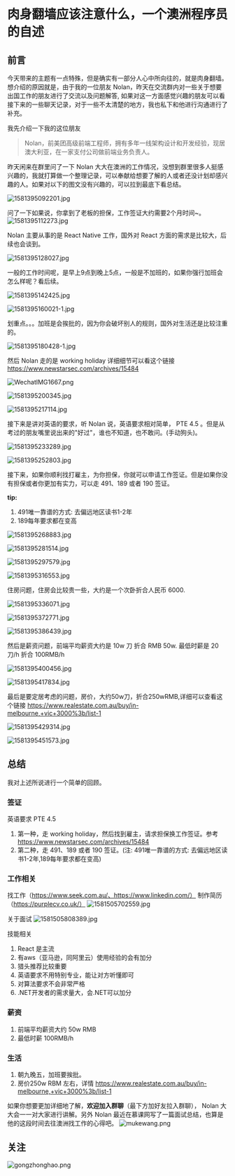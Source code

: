 # 肉身翻墙应该注意什么，一个澳洲程序员的自述

## 前言

今天带来的主题有一点特殊，但是确实有一部分人心中所向往的，就是肉身翻墙。想介绍的原因就是，由于我的一位朋友 Nolan，昨天在交流群内对一些关于想要出国工作的朋友进行了交流以及问题解答, 如果对这一方面感觉兴趣的朋友可以看接下来的一些聊天记录，对于一些不太清楚的地方，我也私下和他进行沟通进行了补充。

我先介绍一下我的这位朋友
> Nolan，前美团高级前端工程师，拥有多年一线架构设计和开发经验，现居澳大利亚，在一家支付公司做前端业务负责人。

昨天闲来在群里问了一下 Nolan 大大在澳洲的工作情况，没想到群里很多人挺感兴趣的，我就打算做一个整理记录，可以奉献给想要了解的人或者还没计划却感兴趣的人。如果对以下的图文没有兴趣的，可以拉到最底下看总结。

![1581395092201.jpg](https://s3.qiufeng.blue/blog/1581395092201.jpg)

问了一下如果说，你拿到了老板的担保，工作签证大约需要2个月时间~。
![1581395112273.jpg](https://s3.qiufeng.blue/blog/1581395112273.jpg)

Nolan 主要从事的是 React Native 工作，国外对 React 方面的需求是比较大，后续也会谈到。

![1581395128027.jpg](https://s3.qiufeng.blue/blog/1581395128027.jpg)

一般的工作时间呢，是早上9点到晚上5点，一般是不加班的，如果你强行加班会怎么样呢？看后续。

![1581395142425.jpg](https://s3.qiufeng.blue/blog/1581395142425.jpg)

![1581395160021-1.jpg](https://s3.qiufeng.blue/blog/1581395160021-1.jpg)

划重点。。。加班是会挨批的，因为你会破坏别人的规则，国外对生活还是比较注重的。

![1581395180428-1.jpg](https://s3.qiufeng.blue/blog/1581395180428-1.jpg)

然后 Nolan 走的是 working holiday 详细细节可以看这个链接 https://www.newstarsec.com/archives/15484

![WechatIMG1667.png](https://s3.qiufeng.blue/blog/WechatIMG1667.png)

![1581395200345.jpg](https://s3.qiufeng.blue/blog/1581395200345.jpg)

![1581395217114.jpg](https://s3.qiufeng.blue/blog/1581395217114.jpg)


接下来是讲对英语的要求，听 Nolan 说，英语要求相对简单， PTE 4.5 。但是从考过的朋友嘴里说出来的"好过"，谁也不知道，也不敢问。(手动狗头)。

![1581395233289.jpg](https://s3.qiufeng.blue/blog/1581395233289.jpg)


![1581395252803.jpg](https://s3.qiufeng.blue/blog/1581395252803.jpg)

接下来，如果你顺利找打雇主，为你担保，你就可以申请工作签证。但是如果你没有担保或者你更加有实力，可以走 491、189 或者 190 签证。

**tip:**

1. 491唯一靠谱的方式: 去偏远地区读书1-2年
2. 189每年要求都在变高

![1581395268883.jpg](https://s3.qiufeng.blue/blog/1581395268883.jpg)


![1581395281514.jpg](https://s3.qiufeng.blue/blog/1581395281514.jpg)

![1581395297579.jpg](https://s3.qiufeng.blue/blog/1581395297579.jpg)

![1581395316553.jpg](https://s3.qiufeng.blue/blog/1581395316553.jpg)

住房问题，住房会比较贵一些，大约是一个次卧折合人民币 6000.

![1581395336071.jpg](https://s3.qiufeng.blue/blog/1581395336071.jpg)

![1581395372771.jpg](https://s3.qiufeng.blue/blog/1581395372771.jpg)


![1581395386439.jpg](https://s3.qiufeng.blue/blog/1581395386439.jpg)

然后是薪资问题，前端平均薪资大约是 10w 刀 折合 RMB 50w. 最低时薪是 20刀/h 折合 100RMB/h

![1581395400456.jpg](https://s3.qiufeng.blue/blog/1581395400456.jpg)

![1581395417834.jpg](https://s3.qiufeng.blue/blog/1581395417834.jpg)

最后是要定居考虑的问题，房价，大约50w刀，折合250wRMB,详细可以查看这个链接 https://www.realestate.com.au/buy/in-melbourne,+vic+3000%3b/list-1

![1581395429314.jpg](https://s3.qiufeng.blue/blog/1581395429314.jpg)

![1581395451573.jpg](https://s3.qiufeng.blue/blog/1581395451573.jpg)

## 总结
我对上述所说进行一个简单的回顾。

### 签证
英语要求 PTE 4.5
1. 第一种，走 working holiday，然后找到雇主，请求担保换工作签证。参考 https://www.newstarsec.com/archives/15484
2. 第二种，走 491、189 或者 190 签证。(注: 491唯一靠谱的方式: 去偏远地区读书1-2年,189每年要求都在变高)

### 工作相关
找工作（https://www.seek.com.au/、https://www.linkedin.com/）
制作简历（https://purplecv.co.uk/）
![1581505702559.jpg](https://s3.qiufeng.blue/blog/1581505702559.jpg)

关于面试
![1581505808389.jpg](https://s3.qiufeng.blue/blog/1581505808389.jpg)

技能相关
1. React 是主流
2. 有aws（亚马逊，同阿里云）使用经验的会有加分
3. 猎头推荐比较重要
4. 英语要求不用特别专业，能让对方听懂即可
5. 对算法要求不会非常严格
6. .NET开发者的需求量大，会.NET可以加分

### 薪资
1. 前端平均薪资大约 50w RMB
2. 最低时薪 100RMB/h

### 生活
1. 朝九晚五，加班要挨批。
2. 房价250w RBM 左右，详情 https://www.realestate.com.au/buy/in-melbourne,+vic+3000%3b/list-1


如果你想要更加详细地了解，**欢迎加入群聊**（最下方加好友拉入群聊）， Nolan 大大会一一对大家进行讲解。另外 Nolan 最近在慕课网写了一篇面试总结，也算是他的这段时间去往澳洲找工作的心得吧。
![mukewang.png](https://s3.qiufeng.blue/blog/mukewang.png)

## 关注 
![gongzhonghao.png](https://s3.qiufeng.blue/blog/gongzhonghao.png)